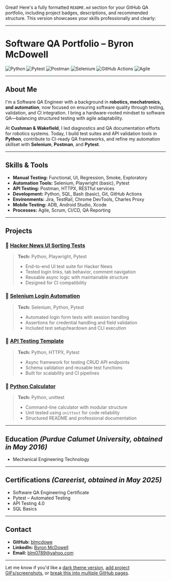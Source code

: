 Great! Here's a fully formatted `README.md` section for your GitHub QA portfolio, including project badges, descriptions, and recommended structure. This version showcases your skills professionally and clearly:

---

#  Software QA Portfolio – Byron McDowell

![Python](https://img.shields.io/badge/Python-3.10-blue?logo=python)
![Pytest](https://img.shields.io/badge/Pytest-Framework-orange?logo=pytest)
![Postman](https://img.shields.io/badge/Postman-API_Tester-orange?logo=postman)
![Selenium](https://img.shields.io/badge/Selenium-Automation-green?logo=selenium)
![GitHub Actions](https://img.shields.io/badge/CI-CD-Enabled-blue?logo=githubactions)
![Agile](https://img.shields.io/badge/Workflow-Agile_Scrum-brightgreen)

---

## About Me

I'm a Software QA Engineer with a background in **robotics, mechatronics, and automation**, now focused on ensuring software quality through testing, validation, and CI integration. I bring a hardware-rooted mindset to software QA—balancing structured testing with agile adaptability.

At **Cushman & Wakefield**, I led diagnostics and QA documentation efforts for robotics systems. Today, I build test suites and API validation tools in **Python**, contribute to CI-ready QA frameworks, and refine my automation skillset with **Selenium**, **Postman**, and **Pytest**.

---

## Skills & Tools

* **Manual Testing:** Functional, UI, Regression, Smoke, Exploratory
* **Automation Tools:** Selenium, Playwright (basic), Pytest
* **API Testing:** Postman, HTTPX, RESTful services
* **Development:** Python, SQL, Bash (basic), Git, GitHub Actions
* **Environments:** Jira, TestRail, Chrome DevTools, Charles Proxy
* **Mobile Testing:** ADB, Android Studio, Xcode
* **Processes:** Agile, Scrum, CI/CD, QA Reporting

---

## Projects

### 🔹 [Hacker News UI Sorting Tests](https://github.com/blmcdowe/hacker-news-playwright-tests)

> **Tech:** Python, Playwright, Pytest
>
> * End-to-end UI test suite for Hacker News
> * Tested login links, tab behavior, comment navigation
> * Reusable async logic with maintainable structure
> * Designed for CI compatibility

### 🔹 [Selenium Login Automation](https://github.com/blmcdowe/selenium-login-automation)

> **Tech:** Selenium, Python, Pytest
>
> * Automated login form tests with session handling
> * Assertions for credential handling and field validation
> * Included test setup/teardown and CLI execution

### 🔹 [API Testing Template](https://github.com/blmcdowe/api-testing-template)

> **Tech:** Python, HTTPX, Pytest
>
> * Async framework for testing CRUD API endpoints
> * Schema validation and reusable test functions
> * Built for scalability and CI pipelines

### 🔹 [Python Calculator](https://github.com/blmcdowe/python-calculator)

> **Tech:** Python, unittest
>
> * Command-line calculator with modular structure
> * Unit tested using `unittest` for code reliability
> * Structured README and professional documentation

---

## Education *(Purdue Calumet University, obtained in May 2016)*

* Mechanical Engineering Technology

---

## Certifications *(Careerist, obtained in May 2025)*

* Software QA Engineering Certificate
* Pytest – Automated Testing
* API Testing 4.0
* SQL Basics

---

## Contact

* **GitHub:** [blmcdowe](https://github.com/blmcdowe)
* **LinkedIn:** [Byron McDowell](https://linkedin.com/in/byronmcdowell)
* **Email:** [blm0789@yahoo.com](mailto:blm0789@yahoo.com)

---

Let me know if you'd like a [dark theme version](f), [add project GIFs/screenshots](f), or [break this into multiple GitHub pages](f).
